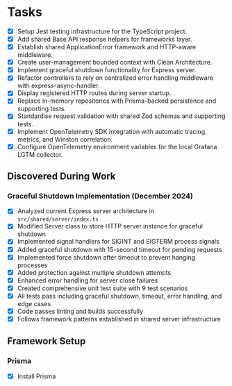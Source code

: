 # Tasks

- [x] Setup Jest testing infrastructure for the TypeScript project.
- [x] Add shared Base API response helpers for frameworks layer.
- [x] Establish shared ApplicationError framework and HTTP-aware middleware.
- [x] Create user-management bounded context with Clean Architecture.
- [x] Implement graceful shutdown functionality for Express server.
- [x] Refactor controllers to rely on centralized error handling middleware with express-async-handler.
- [x] Display registered HTTP routes during server startup.
- [x] Replace in-memory repositories with Prisma-backed persistence and supporting tests.
- [x] Standardise request validation with shared Zod schemas and supporting tests.
- [x] Implement OpenTelemetry SDK integration with automatic tracing, metrics, and Winston correlation.
- [x] Configure OpenTelemetry environment variables for the local Grafana LGTM collector.

## Discovered During Work

### Graceful Shutdown Implementation (December 2024)
- [x] Analyzed current Express server architecture in `src/shared/server/index.ts`
- [x] Modified Server class to store HTTP server instance for graceful shutdown
- [x] Implemented signal handlers for SIGINT and SIGTERM process signals
- [x] Added graceful shutdown with 15-second timeout for pending requests
- [x] Implemented force shutdown after timeout to prevent hanging processes
- [x] Added protection against multiple shutdown attempts
- [x] Enhanced error handling for server close failures
- [x] Created comprehensive unit test suite with 9 test scenarios
- [x] All tests pass including graceful shutdown, timeout, error handling, and edge cases
- [x] Code passes linting and builds successfully
- [x] Follows framework patterns established in shared server infrastructure

## Framework Setup
### Prisma
- [x] Install Prisma
